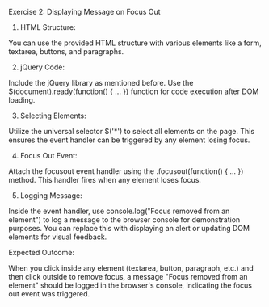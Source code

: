 Exercise 2: Displaying Message on Focus Out

1. HTML Structure:

You can use the provided HTML structure with various elements like a form, textarea, buttons, and paragraphs.

2. jQuery Code:

Include the jQuery library as mentioned before.
Use the $(document).ready(function() { ... }) function for code execution after DOM loading.

3. Selecting Elements:

Utilize the universal selector $('\*') to select all elements on the page. This ensures the event handler can be triggered by any element losing focus.

4. Focus Out Event:

Attach the focusout event handler using the .focusout(function() { ... }) method. This handler fires when any element loses focus.

5. Logging Message:

Inside the event handler, use console.log("Focus removed from an element") to log a message to the browser console for demonstration purposes. You can replace this with displaying an alert or updating DOM elements for visual feedback.

Expected Outcome:

When you click inside any element (textarea, button, paragraph, etc.) and then click outside to remove focus, a message "Focus removed from an element" should be logged in the browser's console, indicating the focus out event was triggered.
